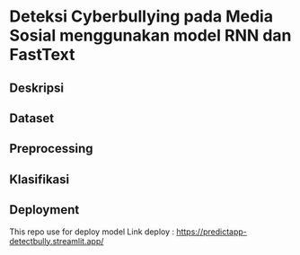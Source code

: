 # Deteksi Cyberbullying pada Media Sosial menggunakan model RNN dan FastText
## Deskripsi
## Dataset
## Preprocessing
## Klasifikasi
## Deployment 
This repo use for deploy model
Link deploy : https://predictapp-detectbully.streamlit.app/
